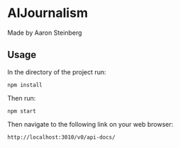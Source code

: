 # AIJournalism
Made by Aaron Steinberg
## Usage
In the directory of the project run:
```
npm install 
```
Then run:
```
npm start
```
Then navigate to the following link on your web browser:
```
http://localhost:3010/v0/api-docs/
```
